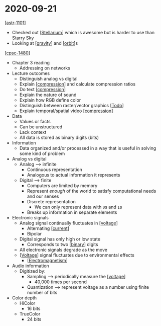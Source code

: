 # 2020-09-21

[[astr-1101]]

- Checked out [[Stellarium]] which is awesome but is harder to use than Starry Sky
- Looking at [[gravity]] and [[orbit]]s

[[cpsc-1480]]

- Chapter 3 reading
  - Addressing on networks
- Lecture outcomes
  - Distinguish analog vs digital
  - Explain [[compression]] and calculate compression ratios
  - Do text [[compression]]
  - Explain the nature of sound
  - Explain how RGB define color
  - Distinguish between raster/vector graphics [[Todo]]
  - Explain temporal/spatial video [[compression]]
- Data
  - Values or facts
  - Can be unstructured
  - Lack context
  - All data is stored as binary digits (bits)
- Information
  - Data organized and/or processed in a way that is useful in solving some kind of problem
- Analog vs digital
  - Analog --> infinite
    - Continuous representation
    - Analogous to actual information it represents
  - Digital --> finite
    - Computers are limited by memory
    - Represent _enough_ of the world to satisfy computational needs and our senses
    - Discrete representation
      - We can only represent data with `0`s and `1`s
    - Breaks up information in separate elements
- Electronic signals
  - Analog signal continually fluctuates in [[voltage]]
    - Alternating [[current]]
    - Bipolar
  - Digital signal has only high or low state
    - Corresponds to two [[binary]] digits
  - All electronic signals degrade as the move
  - [[Voltage]] signal fluctuates due to environmental effects
    - [[Electromagnetism]]
- Audio information
  - Digitized by:
    - Sampling --> periodically measure the [[voltage]]
      - 40,000 times per second
    - Quantization --> represent voltage as a number using finite number of bits
- Color depth
  - HiColor
    - 16 bits
  - TrueColor
    - 24 bits

[//begin]: # "Autogenerated link references for markdown compatibility"
[astr-1101]: astr-1101 "ASTR 1101 - Intro to the Solar System"
[Stellarium]: stellarium "Stellarium"
[gravity]: gravity "Gravity"
[orbit]: orbit "Orbit"
[cpsc-1480]: cpsc-1480 "CPSC 1480 - Networking"
[compression]: compression "Compression"
[Todo]: todo "Todo"
[voltage]: voltage "Voltage"
[current]: current "Current"
[binary]: binary "Binary"
[Voltage]: voltage "Voltage"
[Electromagnetism]: electromagnetism "Electromagnetism"
[//end]: # "Autogenerated link references"